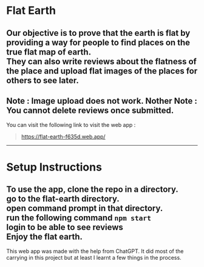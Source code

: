 # Flat Earth
Our objective is to prove that the earth is flat by providing a way for people to find places on the true flat map of earth.<br>
They can also write reviews about the flatness of the place and upload flat images of the places for others to see later.
--------------------
Note : Image upload does not work.
Nother Note : You cannot delete reviews once submitted.
--------------------
You can visit the following link to visit the web app :
>https://flat-earth-f635d.web.app/
--------------------
# Setup Instructions
To use the app, clone the repo in a directory.<br>
go to the flat-earth directory.<br>
open command prompt in that directory.<br>
run the following command `npm start`<br>
login to be able to see reviews<br>
Enjoy the flat earth.
--------------------
This web app was made with the help from ChatGPT.
It did most of the carrying in this project but at least I learnt a few things in the process.